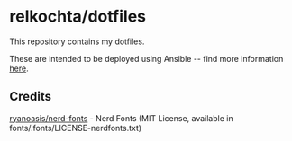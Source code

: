 # relkochta/dotfiles

This repository contains my dotfiles.

These are intended to be deployed using Ansible -- find more information [here](https://github.com/relkochta/dotfiles-ansible).

## Credits

[ryanoasis/nerd-fonts](https://github.com/ryanoasis/nerd-fonts) - Nerd Fonts (MIT License, available in fonts/.fonts/LICENSE-nerdfonts.txt)
